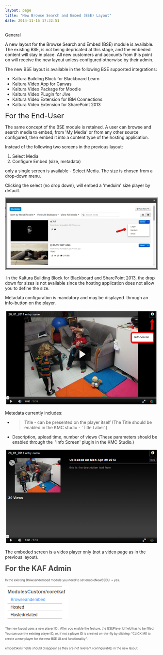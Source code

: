 ```yaml
---
layout: page
title: "New Browse Search and Embed (BSE) Layout"
date: 2014-11-16 17:32:51
---
```


<p class="mce-heading-1 mce-heading-2">
  General
</p>

A new layout for the Browse Search and Embed (BSE) module is available. The existing BSE, is not being depricated at this stage, and the embeded content will stay in place. All new customers and accounts from this point on will receive the new layout unless configured otherwise by their admin.

<p class="mce-note-graphic">
  The new BSE layout is available in the following BSE supported integrations:
</p>

*   Kaltura Building Block for Blackboard Learn
*   Kaltura Video App for Canvas
*   Kaltura Video Package for Moodle
*   Kaltura Video PLugin for Jive
*   Kaltura Video Extension for IBM Connections
*   Kaltura Video Extension for SharePoint 2013

<p class="mce-heading-1 mce-heading-2">
  <span style="font-size: 18pt;">For the End-User</span>
</p>

The same concept of the BSE module is retained. A user can browse and search media to embed, from 'My Media' or from any other source configured, then embed it into a content type of the hosting application.

Instead of the following two screens in the previous layout:

1.  Select Media
2.  Configure Embed (size, metadata)

only a single screen is available - Select Media. The size is chosen from a drop-down menu.

Clicking the select (no drop down), will embed a 'meduim' size player by default.

<img src="../../assets/1675.img">

<span> In the Kaltura Building Block for Blackboard and SharePoint 2013, the drop down for sizes is not available since the hosting application does not allow you to define the size.</span>

Metadata configuration is mandatory and may be displayed  through an info-button on the player.

<img src="../../assets/1673.img">

Metedata currently includes:

*   >Title - can be presented on the player itself (The Title should be enabled in the KMC studio - 'Title Label'.)
*   Description, upload time, number of views (These parameters should be enabled through the  'Info Screen' plugin in the KMC Studio.)

<img src="../../assets/1672.img">

The embeded screen is a video player only (not a video page as in the previous layout).

<span style="color: #484848; font-size: 18pt; font-weight: bold;">For the KAF Admin</span>

<span style="color: #484848; font-size: x-small;">In the existing Browsandembed module you need to set enableNewBSEUI = yes.</span>

<span style="color: #484848; font-size: 18pt;"><img src="../../assets/1674.img">

<span style="font-size: x-small;"><span style="color: #484848;">The new layout uses a new player ID . After</span><span style="color: #484848;"> you enable the feature, the </span><span style="color: #484848;">BSEPlayerId field has to be filled. You can use the existing player ID, or, if not a </span><span style="color: #484848;">player ID is created on-the-fly by clicking: "CLICK ME to create a new player for the new BSE UI and functionality".</span></span>

<span style="color: #484848; font-size: x-small;">embedSkins fields should disappear as they are not relevant (configurable) in the new layout.</span>